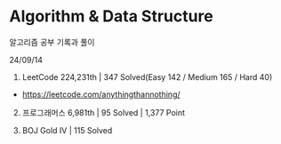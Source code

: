 # Algorithm & Data Structure

알고리즘 공부 기록과 풀이

24/09/14

1. LeetCode 224,231th | 347 Solved(Easy 142 / Medium 165 / Hard 40)
- https://leetcode.com/anythingthannothing/

2. 프로그래머스 6,981th | 95 Solved | 1,377 Point

3. BOJ Gold IV | 115 Solved
